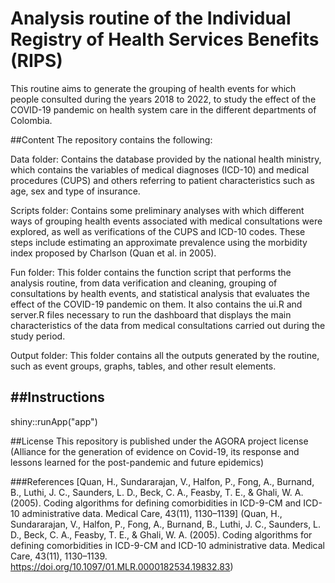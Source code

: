 # Analysis routine of the Individual Registry of Health Services Benefits (RIPS)

This routine aims to generate the grouping of health events for which people consulted during the years 2018 to 2022, to study the effect of the COVID-19 pandemic on health system care in the different departments of Colombia.

##Content
The repository contains the following:

Data folder: Contains the database provided by the national health ministry, which contains the variables of medical diagnoses (ICD-10) and medical procedures (CUPS) and others referring to patient characteristics such as age, sex and type of insurance.

Scripts folder: Contains some preliminary analyses with which different ways of grouping health events associated with medical consultations were explored, as well as verifications of the CUPS and ICD-10 codes. These steps include estimating an approximate prevalence using the morbidity index proposed by Charlson (Quan et al. in 2005).

Fun folder: This folder contains the function script that performs the analysis routine, from data verification and cleaning, grouping of consultations by health events, and statistical analysis that evaluates the effect of the COVID-19 pandemic on them. It also contains the ui.R and server.R files necessary to run the dashboard that displays the main characteristics of the data from medical consultations carried out during the study period.

Output folder: This folder contains all the outputs generated by the routine, such as event groups, graphs, tables, and other result elements.

##Instructions
---

shiny::runApp("app")

##License
This repository is published under the AGORA project license (Alliance for the generation of evidence on Covid-19, its response and lessons learned for the post-pandemic and future epidemics)

###References
[Quan, H., Sundararajan, V., Halfon, P., Fong, A., Burnand, B., Luthi, J. C., Saunders, L. D., Beck, C. A., Feasby, T. E., & Ghali, W. A. (2005). Coding algorithms for defining comorbidities in ICD-9-CM and ICD-10 administrative data. Medical Care, 43(11), 1130–1139] (Quan, H., Sundararajan, V., Halfon, P., Fong, A., Burnand, B., Luthi, J. C., Saunders, L. D., Beck, C. A., Feasby, T. E., & Ghali, W. A. ​​(2005). Coding algorithms for defining comorbidities in ICD-9-CM and ICD-10 administrative data. Medical Care, 43(11), 1130–1139. https://doi.org/10.1097/01.MLR.0000182534.19832.83)
